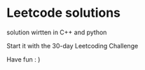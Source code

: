 # Leetcode solutions
solution wirtten in C++ and python

Start it with the 30-day Leetcoding Challenge



Have fun : )
